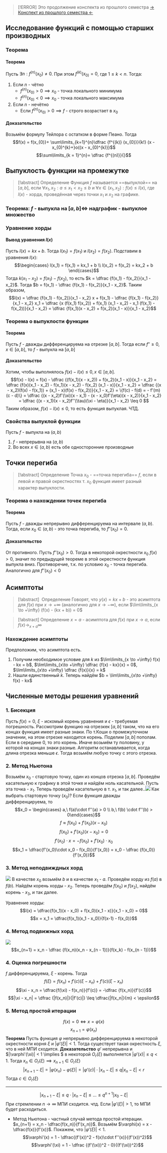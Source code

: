 
> [!ERROR] Это продолжение конспекта из прошлого семестра
> [-> Конспект из прошлого семестра <-](https://steel-twist-df5.notion.site/32ed6dcbdeeb431c9564a2f4c986273d)
## Исследование функций с помощью старших производных

### Теорема
#### Теорема
Пусть $\exists n: f^{(n)}(x_0) \neq 0$. При этом $f^{(k)}(x_{0)}= 0$, где $1 \leq k < n$. Тогда:
1) Если $n$ - чётно
   - $f^{(n)}(x_{0)}> 0 \implies x_0$ - точка локального минимума
   - $f^{(n)}(x_{0)}< 0 \implies x_0$ - точка локального максимума
2) Если $n$ - нечётно
   - Если $f^{(n)}(x_{0)}> 0 \implies f$ - строго возрастает в $x_0$
#### Доказательство
Возьмём формулу Тейлора с остатком в форме Пеано. Тогда
$$f(x) = f(x_{0)}+ \sum\limits_{k=1}^{n}\dfrac {f^{(k)} (x_{0)}}{k!} (x - x_{0)^{k}+}o((x - x_{0)^{k)}}$$
$$\sum\limits_{k = 1}^{n}= \dfrac {f^{(n)}}{}$$

## Выпуклость функции на промежутке

> [!abstract] Определение
> Функция $f$ называется ==выпуклой== на $[a, b]$, если $\forall x_{1}, x_{2}: a \leq x_{1}< x_{2}\leq b$ и $\forall x \in (x_{1}, x_{2}): f(x) \leq l(x)$, где $l(x)$ - хорда, проведённая через точки $x_1$ и $x_2$ на графике.

### Теорема: $f$ - выпукла на $[a, b] \iff$ надграфик - выпуклое множество


### Уравнение хорды
#### Вывод уравнения $l(x)$
Пусть $l(x) = kx + b$. Тогда $l(x_1) = f(x_1)$ и $l(x_2) = f(x_2)$. Подставим в уравнения $l(x)$: 
$$\begin{cases} l(x_1) = f(x_1) = kx_1 + b \\ l(x_2) = f(x_2) = kx_2 + b \end{cases}$$
Тогда $k(x_1 - x_2) = f(x_1) - f(x_2)$, то есть $k = \dfrac {f(x_1) - f(x_2)}{x_1 - x_2}$.
Тогда $b = f(x_1) - \dfrac {f(x_1) - f(x_2)}{x_1 - x_2}$.
Таким образом, $$l(x) = \dfrac {f(x_1) - f(x_2)}{x_1 - x_2} x + f(x_1) - \dfrac {f(x_1) - f(x_2)}{x_1 - x_2} x_1 = \dfrac {x (f(x_1) f(x_2)) + f(x_1) (x_1 - x_2) - x_1 (f(x_1) - f(x_2))}{x_1 - x_2} = \dfrac {f(x_1)(x - x_2) + f(x_2)(x_1 - x)}{x_1 - x_2}$$


### Теорема о выпуклости функции

#### Теорема
Пусть $f$ - дважды дифференцируема на отрезке $[a, b]$. Тогда если $f'' \geq 0, x\in [a, b]$, то $f$ - выпукла на $[a, b]$

#### Доказательство
Хотим, чтобы выполнялось $f(x) - l(x) \leq 0, x \in [a, b]$.
$$f(x) - l(x) = f(x) - \dfrac {(f(x_1)(x -  x_2)) + f(x_2)(x_1 - x)}{x_1 - x_2} = \dfrac {f(x)(x_1 - x_2) - f(x_1)(x - x_2) - f(x_2) (x_1 - x)}{x_1 - x_2} = \dfrac {(x - x_2)(f(x) - f(x_1)) + (x_1 - x)(f(x) - f(x_2))}{x_1 - x_2} = \{f(c) - f(d) = - f'(m)(c - d)\} = \dfrac {(x - x_2)f'(\xi)(x - x_1) - (x - x_0)f'(\eta)(x - x_2)}{x_1 - x_2} = \dfrac {(x - x_1)(x - x_2)f''(\tau)(\xi - \eta)}{x_1 - x_2} \leq 0 $$
Таким образом, $f(x) - l(x) \leq 0$, то есть функция выпуклая. ЧТД.

### Свойства выпуклой функции
Пусть $f$ - выпукла на $(a, b)$
1. $f$ - непрерывна на $(a, b)$
2. Во всех $x \in (a, b)$ есть обе односторонние производные

## Точки перегиба

> [!abstract] Определение
> Точка $x_0$ - ==точка перегиба== $f$, если в левой и правой окрестностях т. $x_0$ функция имеет разный характер выпуклости.

### Теорема о нахождении точек перегиба

#### Теорема
Пусть $f$ - дважды непрерывно дифференцируема на интервале $(a, b)$. Тогда, если $x_0 \in (a, b)$ - это точка перегиба, то $f''(x_0) = 0$.

#### Доказательство
От противного. Пусть $f''(x_0) > 0$. Тогда в некоторой окрестности $x_0$ $f(x) > 0$, значит по предыдущей теореме в этой окрестности функция выпукла вниз. Противоречие, т.к. по условию $x_0$ - точка перегиба.
Аналогично для $f''(x_0) < 0$

## Асимптоты

> [!abstract]  Определение
> Говорят, что $y(x) = kx + b$ - это асимптота для $f(x)$ при $x \to +\infty$ (аналогично для $x\to -\infty$), если $\lim\limits_{x \to +\infty} (f(x) - (kx + b)) = 0$

> [!abstract] Определение
> $x = a$ - асимптота для $f(x)$ при $x\to a$, если $f(x) \to_{x + a} \infty$

### Нахождение асимптоты

Предположим, что асимптота есть.
1. Получим необходимое условие для $k$ из $\lim\limits_{x \to +\infty} f(x) - kx = b$, $\lim\limits_{x\to +\infty} \dfrac {f(x) - kx}{x} = 0$, $\lim\limits_{x\to +\infty} \dfrac {f(x)}{x} = k$
2. Нашли единственный $k$. Теперь найдём $b = \lim\limits_{x\to +\infty} f(x) - kx$
## Численные методы решения уравнений
### 1. Бисекция
Пусть $f(x) = 0$, $\xi$ - искомый корень уравнения и $\epsilon$ - требуемая погрешность.
Рассмотрим функцию на отрезкек $[a,b]$ таком, что на его концах функция имеет разные знаки. По т.Коши о промежуточном значении, на этом отрезке находится корень. Поделим $[a, b]$ пополам. Если в середине $0$, то это корень. Иначе возьмём ту половину, у которой на концах знаки разные. Алгоритм останавливается, когда длина отрезка меньше $\epsilon$. Тогда возьмём любую точку с этого отрезка.
### 2. Метод Ньютона
Возьмём $x_0$ - стартовую точку, один из концов отрезка $[a,b]$. Проведём касательную к графику в этой точке и найдём ноль касательной. Пусть эта точка - $x_1$. Теперь проведём касательную в т. $x_1$, и так далее..![](Pasted%20image%2020230306105205.png)
Как выбрать стартовую точку ($x_0$)? Если функция дважды дифференцируема, то $$x_0 = \begin{cases} a,\ f(a)\cdot f''(a) > 0 \\ b,\ f(b) \cdot f''(b) > 0\end{cases}$$
$$f \approx f(x_0) + f'(x_0)(x - x_0)$$
$$f(x_0) + f'(x_0)(x - x_0) = 0$$
$$f'(x_0)\cdot x = -f(x_0) + f'(x_0)\cdot x_0$$
$$x_1 = \dfrac{f'(x_0)\cdot x_0 - f(x_0)}{f'(x_0)} = x_0 - \dfrac {f(x_0)}{f'(x_0)}$$
### 3. Метод неподвиждных хорд
![](attachments/Metodo_delle_secanti.gif)
В качестве $x_0$ возьмём $b$ и в качестве $x_1$ - $a$. Проведём хорду из $f(a)$ в $f(b)$. Найдём корень хорды - $x_2$. Теперь проведём $f(x_0)$ и $f(x_2)$, найдём корень - $x_3$, и так далее.

Уравнение хорды: $$l(x) = \dfrac{f(x_1)(x - x_0) + f(x_0)(x_1 - x)}{x_1 - x_0} = 0$$
$$x = x_1 = \dfrac{f(x_1)(x_1 - x_0)}{f(x-1) - f(x_0)}$$
### 4. Метод подвижных хорд
![](Pasted%20image%2020230306110839.png)
$$x_{n+1} = x_n - \dfrac {f(x_n)(x_n - x_{n - 1})}{f(x_k) - f(x_{n - 1})}$$
### 4. Оценка погрешности
$f$ дифференцируема, $\xi$ - корень. Тогда $$f(\xi) = f(x_n) + f'(c)(\xi -x_n) + f'(c)(\xi - x_n)$$
$$\xi - x_n = \dfrac{f(\xi) - f(x_n)}{f'(c)} = -\dfrac {f(x_n)}{f'(c)}$$
$$|\xi - x_n| = \dfrac {|f(x_n)|}{|f'(c)|} \leq \dfrac{|f(x_n|}{m} < \epsilon$$
### 5. Метод простой итерации
$$f(x) = 0 \iff x = \varphi(x)$$
$$x_{n+1} = \varphi(x_n)$$
**Теорема**
Пусть функция $\varphi$ непрерывно дифференцируема в некоторой окрестности корня $\xi$ и $|\varphi'(\xi)| < 1$. Тогда существует такая окрестность $\xi$, что в ней МПИ сходится.
**Доказательство**
$\varphi'$ непрерывна и $|\varphi'(\xi)| < 1 \implies $ в некоторой $O_r(\xi)$ выполняется $|\varphi'(x)|\leq q < 1$. Тогда $x_n \in O_r(\xi) \implies x_{n+1} \in O_r(\xi)$
$$|x_{n+1} - \xi| = |\varphi(x_n) - \varphi(\xi)| = |\varphi'(c)|\cdot |x_n - \xi| \leq q|x_n - \xi| < r$$
Тогда $c\in O_r(\xi)$

---
$$|x_{n+1} - \xi|\leq q\cdot |x_n - \xi| \leq \dots \leq q^{n+1}|x_0 - \xi|$$
При стремлении $n\to \infty$ МПИ сходится. чтд.
Если $|\varphi'(\xi)| > 1$, то МПИ будет расходиться.
- Метод Ньютона - частный случай метода простой итерации. $x_{n+1} = x_n - \dfrac{f(x_n)}{f'(x_n)}$. Возьмём $\varphi(x) = x - \dfrac{f(x)}{f'(x)}$. Покажем, что $|\varphi'(\xi)| < 1$. $$\varphi'(x) = 1 - \dfrac{(f'(x))^2 - f(x)\cdot f''(x)}{(f'(x))^2}$$
  $$\varphi'(\xi) = 1 - \dfrac {(f'(\xi))^2 - 0}{(f'(\xi))^2}$$